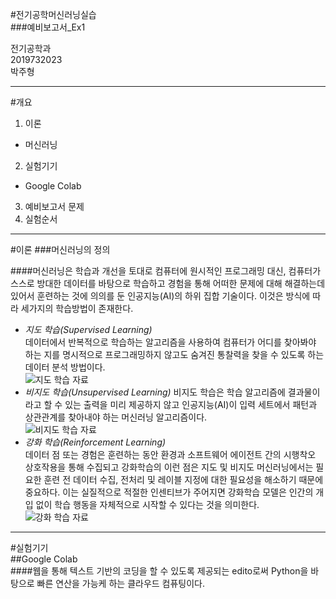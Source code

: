 #전기공학머신러닝실습  
###예비보고서_Ex1
  
전기공학과  
2019732023  
박주형    
  
---
#개요  
1. 이론  
+ 머신러닝
2. 실험기기   
+ Google Colab
3. 예비보고서 문제   
4. 실험순서

---   
#이론
###머신러닝의 정의  
  
####머신러닝은 학습과 개선을 토대로 컴퓨터에 원시적인 프로그래밍 대신, 컴퓨터가 스스로 방대한 데이터를 바탕으로 학습하고 경험을 통해 어떠한 문제에 대해 해결하는데 있어서 훈련하는 것에 의의를 둔 인공지능(AI)의 하위 집합 기술이다. 이것은 방식에 따라 세가지의 학습방법이 존재한다.  

* _지도 학습(Supervised Learning)_   
  데이터에서 반복적으로 학습하는 알고리즘을 사용하여 컴퓨터가 어디를 찾아봐야 하는 지를 명시적으로 프로그래밍하지 않고도 숨겨진 통찰력을 찾을 수 있도록 하는 데이터 분석 방법이다.  
  ![지도 학습 자료](https://www.tibco.com/sites/tibco/files/media_entity/2020-09/supervised-learning-diagram.svg)
* _비지도 학습(Unsupervised Learning)_
  비지도 학습은 학습 알고리즘에 결과물이라고 할 수 있는 출력을 미리 제공하지 않고 인공지능(AI)이 입력 세트에서 패턴과 상관관계를 찾아내야 하는 머신러닝 알고리즘이다.  
  ![비지도 학습 자료](https://encrypted-tbn0.gstatic.com/images?q=tbn:ANd9GcSSensFuFxdjyIo7Qhd4ssEPZPBfnEITanfwrpXXsIilw&s)
* _강화 학습(Reinforcement Learning)_  
  데이터 점 또는 경험은 훈련하는 동안 환경과 소프트웨어 에이전트 간의 시행착오 상호작용을 통해 수집되고 강화학습의 이런 점은 지도 및 비지도 머신러닝에서는 필요한 훈련 전 데이터 수집, 전처리 및 레이블 지정에 대한 필요성을 해소하기 때문에 중요하다. 이는 실질적으로 적절한 인센티브가 주어지면 강화학습 모델은 인간의 개입 없이 학습 행동을 자체적으로 시작할 수 있다는 것을 의미한다.   
![강화 학습 자료](https://kr.mathworks.com/discovery/reinforcement-learning/_jcr_content/mainParsys3/discoverysubsection/mainParsys/image.adapt.full.medium.png/1675723392074.png)
---   
#실험기기   
##Google Colab   
####웹을 통해 텍스트 기반의 코딩을 할 수 있도록 제공되는 edito로써 Python을 바탕으로 빠른 연산을 가능케 하는 클라우드 컴퓨팅이다.   
